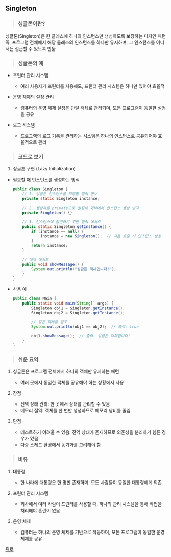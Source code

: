 ## Singleton
> ### 싱글톤이란?
싱글톤(Singleton)은 한 클래스에 하나의 인스턴스만 생성하도록 보장하는 디자인 패턴</br>
즉, 프로그램 전체에서 해당 클래스의 인스턴스를 하나만 유지하며, 그 인스턴스를 어디서든 접근할 수 있도록 만듦

> ### 싱글톤의 예
- 프린터 관리 시스템
    - 여러 사용자가 프린터를 사용해도, 프린터 관리 시스템은 하나만 있어야 효율적

- 운영 체제의 설정 관리
    - 컴퓨터의 운영 체제 설정은 단일 객체로 관리되며, 모든 프로그램이 동일한 설정을 공유

- 로그 시스템
    - 프로그램의 로그 기록을 관리하는 시스템은 하나의 인스턴스로 공유되어야 효율적으로 관리

> ### 코드로 보기
1. 싱글톤 구현 (Lazy Initialization)
- 필요할 때 인스턴스를 생성하는 방식
    ```java
    public class Singleton {
        // 1. 싱글톤 인스턴스를 저장할 정적 변수
        private static Singleton instance;

        // 2. 생성자를 private으로 설정해 외부에서 인스턴스 생성 방지
        private Singleton() {}

        // 3. 인스턴스에 접근하기 위한 정적 메서드
        public static Singleton getInstance() {
            if (instance == null) {
                instance = new Singleton();  // 처음 호출 시 인스턴스 생성
            }
            return instance;
        }

        // 예제 메서드
        public void showMessage() {
            System.out.println("싱글톤 객체입니다!");
        }
    }
    ```

- 사용 예
    ```java
    public class Main {
        public static void main(String[] args) {
            Singleton obj1 = Singleton.getInstance();
            Singleton obj2 = Singleton.getInstance();

            // 같은 객체를 참조
            System.out.println(obj1 == obj2);  // 출력: true

            obj1.showMessage();  // 출력: 싱글톤 객체입니다!
        }
    }
    ```

> ### 쉬운 요약
1. 싱글톤은 프로그램 전체에서 하나의 객체만 유지하는 패턴
    - 여러 곳에서 동일한 객체를 공유해야 하는 상황에서 사용

2. 장점
    - 전역 상태 관리: 한 곳에서 상태를 관리할 수 있음
    - 메모리 절약: 객체를 한 번만 생성하므로 메모리 낭비를 줄임

3. 단점
    - 테스트하기 어려울 수 있음: 전역 상태가 존재하므로 의존성을 분리하기 힘든 경우가 있음
    - 다중 스레드 환경에서 동기화를 고려해야 함

> ### 비유
1. 대통령
    - 한 나라에 대통령은 한 명만 존재하며, 모든 사람들이 동일한 대통령에게 의존

2. 프린터 관리 시스템
    - 회사에서 여러 사람이 프린터를 사용할 때, 하나의 관리 시스템을 통해 작업을 처리해야 혼란이 없음

3. 운영 체제
    - 컴퓨터는 하나의 운영 체제를 기반으로 작동하며, 모든 프로그램이 동일한 운영 체제를 공유

[뒤로](java,md)